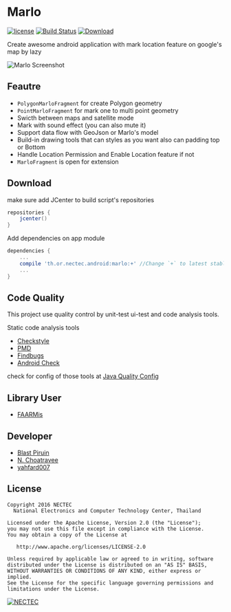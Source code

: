 # Marlo
[![license](https://img.shields.io/badge/license-Apache%20License%202.0-blue.svg?style=flat)](http://www.apache.org/licenses/LICENSE-2.0)
[![Build Status](https://travis-ci.org/nectec-opensource/marlo.svg?branch=master)](https://travis-ci.org/nectec-opensource/marlo)
[![Download](https://api.bintray.com/packages/nectec-wisru/maven/Marlo/images/download.svg)](https://bintray.com/nectec-wisru/maven/Marlo/_latestVersion)

Create awesome android application with mark location feature on google's map by lazy

![Marlo Screenshot][screenshot]

## Feautre
- `PolygonMarloFragment` for create Polygon geometry
- `PointMarloFragment` for mark one to multi point geometry
- Swicth between maps and satellite mode
- Mark with sound effect (you can also mute it)
- Support data flow with GeoJson or Marlo's model
- Build-in drawing tools that can styles as you want also can padding top or Bottom
- Handle Location Permission and Enable Location feature if not
- `MarloFragment` is open for extension 

## Download

make sure add JCenter to build script's repositories

```groovy
repositories {
    jcenter()
}
```

Add dependencies on app module

```groovy
dependencies {
    ...
    compile 'th.or.nectec.android:marlo:+' //Change `+` to latest stable version is Recommended
    ...
}
```

## Code Quality
This project use quality control by unit-test ui-test and code analysis tools.

Static code analysis tools

- [Checkstyle](http://checkstyle.sourceforge.net/)
- [PMD](https://pmd.github.io/)
- [Findbugs](http://findbugs.sourceforge.net/)
- [Android Check](https://github.com/noveogroup/android-check)

check for config of those tools at [Java Quality Config](https://github.com/Blazei/java-quality-config)

## Library User

- [FAARMis](https://play.google.com/store/apps/details?id=th.in.faarmis)

## Developer
- [Blast Piruin](https://github.com/piruin)
- [N. Choatravee](https://github.com/chncs23)
- [yahfard007](https://github.com/yahfard007)


## License

    Copyright 2016 NECTEC
      National Electronics and Computer Technology Center, Thailand

    Licensed under the Apache License, Version 2.0 (the "License");
    you may not use this file except in compliance with the License.
    You may obtain a copy of the License at

       http://www.apache.org/licenses/LICENSE-2.0

    Unless required by applicable law or agreed to in writing, software
    distributed under the License is distributed on an "AS IS" BASIS,
    WITHOUT WARRANTIES OR CONDITIONS OF ANY KIND, either express or implied.
    See the License for the specific language governing permissions and
    limitations under the License.


[![NECTEC](http://www.nectec.or.th/themes/nectec/img/logo.png)](https://www.nectec.or.th)

[screenshot]: https://github.com/nectec-opensource/marlo/blob/master/asset/screenshot.webp?raw=true "screenshot"
